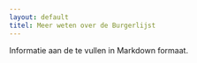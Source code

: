 ```yaml
---
layout: default
titel: Meer weten over de Burgerlijst
---
```


Informatie aan de te vullen in Markdown formaat.
